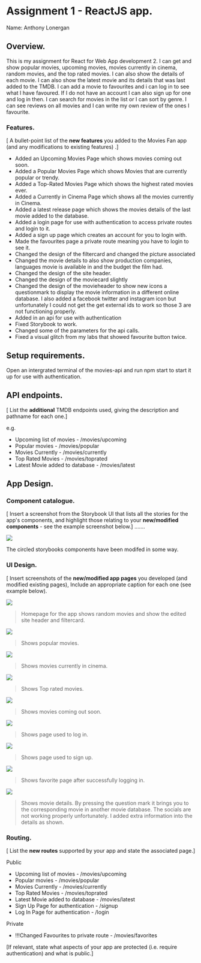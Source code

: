 # Assignment 1 - ReactJS app.

Name: Anthony Lonergan

## Overview.

This is my assignment for React for Web App development 2.
I can get and show popular movies, upcoming movies, movies currently in cinema, random movies, and the top rated movies. I can also show the details of each movie. I can also show the latest movie and its details that was last added to the TMDB. I can add a movie to favourites and i can log in to see what I have favoured. If I do not have an account I can also sign up for one and log in then. I can search for movies in the list or I can sort by genre. I can see reviews on all movies and I can write my own review of the ones I favourite.

### Features.
[ A bullet-point list of the __new features__ you added to the Movies Fan app (and any modifications to existing features) .]
 
+ Added an Upcoming Movies Page which shows movies coming out soon.
+ Added a Popular Movies Page which shows Movies that are currently popular or trendy.
+ Added a Top-Rated Movies Page which shows the highest rated movies ever.
+ Added a Currently in Cinema Page which shows all the movies currently in Cinema.
+ Added a latest release page which shows the movies details of the last movie added to the database.
+ Added a login page for use with authentication to access private routes and login to it.
+ Added a sign up page which creates an account for you to login with.
+ Made the favourites page a private route meaning you have to login to see it. 
+ Changed the design of the filtercard and changed the picture associated
+ Changed the movie details to also show production companies, languages movie is available in and the budget the film had.
+ Changed the design of the site header.
+ Changed the design of the moviecard slightly
+ Changed the design of the movieheader to show new icons a questionmark to display the movie information in a different online database. I also added a facebook twitter and instagram icon but unfortunately I could not get the get external ids to work so those 3 are not functioning properly.
+ Added in an api for use with authentication
+ Fixed Storybook to work.
+ Changed some of the parameters for the api calls.
+ Fixed a visual glitch from my labs that showed favourite button twice.

## Setup requirements.

Open an intergrated terminal of the movies-api and run npm start to start it up for use with authentication.

## API endpoints.

[ List the __additional__ TMDB endpoints used, giving the description and pathname for each one.] 

e.g.
+ Upcoming list of movies - /movies/upcoming
+ Popular movies - /movies/popular
+ Movies Currently - /movies/currently
+ Top Rated Movies - /movies/toprated
+ Latest Movie added to database - /movies/latest

## App Design.

### Component catalogue.

[ Insert a screenshot from the Storybook UI that lists all the stories for the app's components, and highlight those relating to your __new/modified components__ - see the example screenshot below.] .......

![](./images/storybook.png)

The circled storybooks components have been modifed in some way.

### UI Design.

[ Insert screenshots of the __new/modified app pages__ you developed (and modified existing pages), Include an appropriate caption for each one (see example below).

![ ](./images/homepage.png)

>Homepage for the app shows random movies and show the edited site header and filtercard.

![ ](./images/popular.png)

>Shows popular movies.

![ ](./images/currently.png)

>Shows movies currently in cinema.

![ ](./images/toprated.png)

>Shows Top rated movies.

![ ](./images/upcoming.png)

>Shows movies coming out soon.

![ ](./images/login.png)

>Shows page used to log in.

![ ](./images/signup.png)

>Shows page used to sign up.

![ ](./images/favorites.png)

>Shows favorite page after successfully logging in.

![ ](./images/details.png)

>Shows movie details. By pressing the question mark it brings you to the corresponding movie in another movie database. The socials are not working properly unfortunately. I added extra information into the details as shown.

### Routing.

[ List the __new routes__ supported by your app and state the associated page.]

Public
+ Upcoming list of movies - /movies/upcoming
+ Popular movies - /movies/popular
+ Movies Currently - /movies/currently
+ Top Rated Movies - /movies/toprated
+ Latest Movie added to database - /movies/latest
+ Sign Up Page for authentication - /signup
+ Log In Page for authentication - /login

Private
+ !!!Changed Favourites to private route - /movies/favorites

[If relevant, state what aspects of your app are protected (i.e. require authentication) and what is public.]